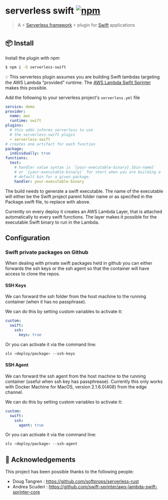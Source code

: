 # serverless swift [![npm](https://img.shields.io/npm/v/serverless-swift.svg)](https://www.npmjs.com/package/serverless-swift)

> A ⚡ [Serverless framework](https://serverless.com/framework/) ⚡ plugin for [Swift](https://developer.apple.com/swift/) applications

## 📦 Install

Install the plugin with npm

```sh
$ npm i -D serverless-swift
```

💡 This serverless plugin assumes you are building Swift lambdas targeting the AWS Lambda "provided" runtime. The [AWS Lambda Swfit Sprinter](https://github.com/swift-sprinter/aws-lambda-swift-sprinter-core) makes this possible.

Add the following to your serverless project's `serverless.yml` file

```yaml
service: demo
provider:
  name: aws
  runtime: swift
plugins:
  # this adds informs serverless to use
  # the serverless-swift plugin
  - serverless-swift
# creates one artifact for each function
package:
  individually: true
functions:
  test:
    # handler value syntax is `{your-executable-binary}.{bin-name}`
    # or `{your-executable-binary}` for short when you are building a
    # default bin for a given package.
    handler: your-executable-binary
```

The build needs to generate a swift executable. The name of the executable will either be the Swift project parent folder name or as specified in the Package.swift file, to replace with <your-executable-binary> above.

Currently on every deploy it creates an AWS Lambda Layer, that is attached automatically to every swift functions. The layer makes it possible for the executable Swift binary to run in the Lambda.

## Configuration

### Swift private packages on Github

When dealing with private swift packages held in github you can either forwards the ssh keys or the ssh agent so that the container will have access to clone the repos.

#### SSH Keys

We can forward the ssh folder from the host machine to the running container (when it has no passphrase).

We can do this by setting custom variables to activate it:

```yaml
custom:
  swift:
    ssh:
      keys: true
```

Or you can activate it via the command line:

```bash
sls <deploy/package> --ssh-keys
```

#### SSH Agent

We can forward the ssh agent from the host machine to the running container (useful when ssh key has passphrease). Currently this only works with Docker Machine for MacOS, version 2.1.6.0(408) from the edge channel.

We can do this by setting custom variables to activate it:

```yaml
custom:
  swift:
    ssh:
      agent: true
```

Or you can activate it via the command line:

```bash
sls <deploy/package> --ssh-agent
```

## 🙌 Acknowledgements

This project has been possible thanks to the following people:

- Doug Tangren : https://github.com/softprops/serverless-rust
- Andrea Scuderi : https://github.com/swift-sprinter/aws-lambda-swift-sprinter-core
